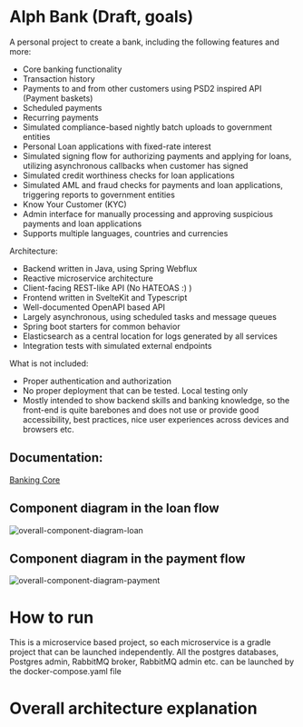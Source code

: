 
# Alph Bank (Draft, goals)

A personal project to create a bank, including the following features and more:
* Core banking functionality
* Transaction history
* Payments to and from other customers using PSD2 inspired API (Payment baskets)
* Scheduled payments
* Recurring payments
* Simulated compliance-based nightly batch uploads to government entities
* Personal Loan applications with fixed-rate interest
* Simulated signing flow for authorizing payments and applying for loans, utilizing asynchronous callbacks when customer has signed
* Simulated credit worthiness checks for loan applications
* Simulated AML and fraud checks for payments and loan applications, triggering reports to government entities
* Know Your Customer (KYC) 
* Admin interface for manually processing and approving suspicious payments and loan applications
* Supports multiple languages, countries and currencies


Architecture:
* Backend written in Java, using Spring Webflux
* Reactive microservice architecture
* Client-facing REST-like API (No HATEOAS :) )
* Frontend written in SvelteKit and Typescript
* Well-documented OpenAPI based API
* Largely asynchronous, using scheduled tasks and message queues
* Spring boot starters for common behavior
* Elasticsearch as a central location for logs generated by all services
* Integration tests with simulated external endpoints

What is not included:
* Proper authentication and authorization
* No proper deployment that can be tested. Local testing only
* Mostly intended to show backend skills and banking knowledge, so the front-end is quite barebones and does not use or provide good accessibility, best practices, nice user experiences across devices and browsers etc.

## Documentation:

[Banking Core](/banking-core)

## Component diagram in the loan flow

![overall-component-diagram-loan](http://www.plantuml.com/plantuml/proxy?cache=no&src=https://raw.githubusercontent.com/Nokocchi/Alph-Bank/master/docs/overall-component-diagram-loan.puml)

## Component diagram in the payment flow

![overall-component-diagram-payment](http://www.plantuml.com/plantuml/proxy?cache=no&src=https://raw.githubusercontent.com/Nokocchi/Alph-Bank/master/docs/overall-component-diagram-payment.puml)

# How to run
This is a microservice based project, so each microservice is a gradle project that can be launched independently. All the postgres databases, Postgres admin, RabbitMQ broker, RabbitMQ admin etc. can be launched by the docker-compose.yaml file

# Overall architecture explanation